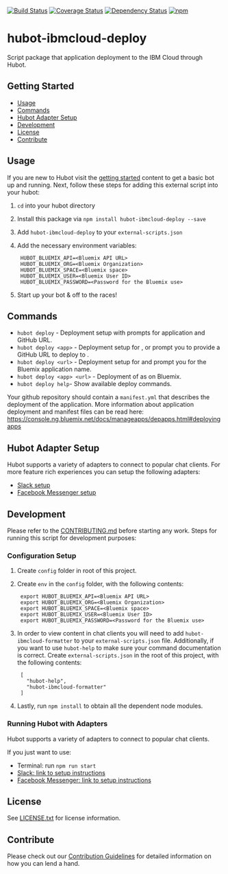 [![Build Status](https://travis-ci.org/ibm-cloud-solutions/hubot-ibmcloud-deploy.svg?branch=master)](https://travis-ci.org/ibm-cloud-solutions/hubot-ibmcloud-deploy)
[![Coverage Status](https://coveralls.io/repos/github/ibm-cloud-solutions/hubot-ibmcloud-deploy/badge.svg?branch=master)](https://coveralls.io/github/ibm-cloud-solutions/hubot-ibmcloud-deploy?branch=master)
[![Dependency Status](https://dependencyci.com/github/ibm-cloud-solutions/hubot-ibmcloud-deploy/badge)](https://dependencyci.com/github/ibm-cloud-solutions/hubot-ibmcloud-deploy)
[![npm](https://img.shields.io/npm/v/hubot-ibmcloud-deploy.svg?maxAge=2592000)](https://www.npmjs.com/package/hubot-ibmcloud-deploy)

# hubot-ibmcloud-deploy

Script package that application deployment to the IBM Cloud through Hubot.

## Getting Started
  * [Usage](#usage)
  * [Commands](#commands)
  * [Hubot Adapter Setup](#hubot-adapter-setup)
  * [Development](#development)
  * [License](#license)
  * [Contribute](#contribute)

## Usage

If you are new to Hubot visit the [getting started](https://hubot.github.com/docs/) content to get a basic bot up and running.  Next, follow these steps for adding this external script into your hubot:

1. `cd` into your hubot directory
2. Install this package via `npm install hubot-ibmcloud-deploy --save`
3. Add `hubot-ibmcloud-deploy` to your `external-scripts.json`
4. Add the necessary environment variables:

        HUBOT_BLUEMIX_API=<Bluemix API URL>
        HUBOT_BLUEMIX_ORG=<Bluemix Organization>
        HUBOT_BLUEMIX_SPACE=<Bluemix space>
        HUBOT_BLUEMIX_USER=<Bluemix User ID>
        HUBOT_BLUEMIX_PASSWORD=<Password for the Bluemix use>

5. Start up your bot & off to the races!

## Commands

- `hubot deploy` - Deployment setup with prompts for application and GitHub URL.
- `hubot deploy <app>` - Deployment setup for , or prompt you to provide a GitHub URL to deploy to .
- `hubot deploy <url>` - Deployment setup for and prompt you for the Bluemix application name.
- `hubot deploy <app> <url>` - Deployment of as on Bluemix.
- `hubot deploy help`- Show available deploy commands.

Your github repository should contain a `manifest.yml` that describes the deployment of the application.
More information about application deployment and manifest files can be read here: https://console.ng.bluemix.net/docs/manageapps/depapps.html#deployingapps

## Hubot Adapter Setup

Hubot supports a variety of adapters to connect to popular chat clients.  For more feature rich experiences you can setup the following adapters:
- [Slack setup](https://github.com/ibm-cloud-solutions/hubot-ibmcloud-deploy/blob/master/docs/adapters/slack.md)
- [Facebook Messenger setup](https://github.com/ibm-cloud-solutions/hubot-ibmcloud-deploy/blob/master/docs/adapters/facebook.md)

## Development

Please refer to the [CONTRIBUTING.md](https://github.com/ibm-cloud-solutions/hubot-ibmcloud-deploy/blob/master/CONTRIBUTING.md) before starting any work.  Steps for running this script for development purposes:

### Configuration Setup

1. Create `config` folder in root of this project.
2. Create `env` in the `config` folder, with the following contents:

        export HUBOT_BLUEMIX_API=<Bluemix API URL>
        export HUBOT_BLUEMIX_ORG=<Bluemix Organization>
        export HUBOT_BLUEMIX_SPACE=<Bluemix space>
        export HUBOT_BLUEMIX_USER=<Bluemix User ID>
        export HUBOT_BLUEMIX_PASSWORD=<Password for the Bluemix use>

3. In order to view content in chat clients you will need to add `hubot-ibmcloud-formatter` to your `external-scripts.json` file. Additionally, if you want to use `hubot-help` to make sure your command documentation is correct. Create `external-scripts.json` in the root of this project, with the following contents:

        [
          "hubot-help",
          "hubot-ibmcloud-formatter"
        ]

4. Lastly, run `npm install` to obtain all the dependent node modules.

### Running Hubot with Adapters

Hubot supports a variety of adapters to connect to popular chat clients.

If you just want to use:
 - Terminal: run `npm run start`
 - [Slack: link to setup instructions](https://github.com/ibm-cloud-solutions/hubot-ibmcloud-deploy/blob/master/docs/adapters/slack.md)
 - [Facebook Messenger: link to setup instructions](https://github.com/ibm-cloud-solutions/hubot-ibmcloud-deploy/blob/master/docs/adapters/facebook.md)

## License

See [LICENSE.txt](https://github.com/ibm-cloud-solutions/hubot-ibmcloud-deploy/blob/master/LICENSE.txt) for license information.

## Contribute

Please check out our [Contribution Guidelines](https://github.com/ibm-cloud-solutions/hubot-ibmcloud-deploy/blob/master/CONTRIBUTING.md) for detailed information on how you can lend a hand.
